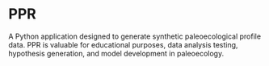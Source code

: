 # PPR
A Python application designed to generate synthetic paleoecological profile data. PPR is valuable for educational purposes, data analysis testing, hypothesis generation, and model development in paleoecology.
